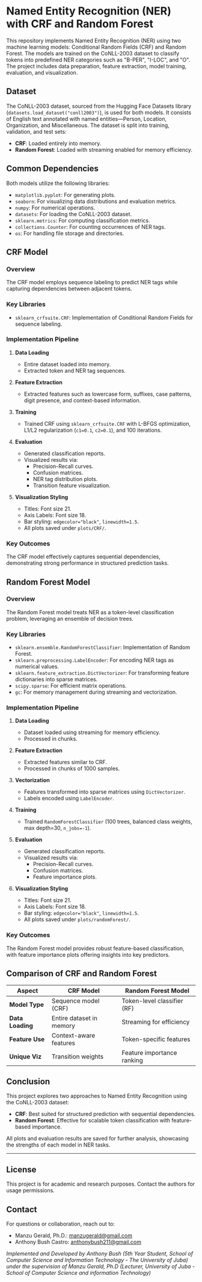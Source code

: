 # Named Entity Recognition (NER) with CRF and Random Forest

This repository implements Named Entity Recognition (NER) using two machine learning models: Conditional Random Fields (CRF) and Random Forest. The models are trained on the CoNLL-2003 dataset to classify tokens into predefined NER categories such as "B-PER", "I-LOC", and "O". The project includes data preparation, feature extraction, model training, evaluation, and visualization.

## Dataset

The CoNLL-2003 dataset, sourced from the Hugging Face Datasets library (`datasets.load_dataset("conll2003")`), is used for both models. It consists of English text annotated with named entities—Person, Location, Organization, and Miscellaneous. The dataset is split into training, validation, and test sets:

- **CRF**: Loaded entirely into memory.
- **Random Forest**: Loaded with streaming enabled for memory efficiency.

## Common Dependencies

Both models utilize the following libraries:

- `matplotlib.pyplot`: For generating plots.
- `seaborn`: For visualizing data distributions and evaluation metrics.
- `numpy`: For numerical operations.
- `datasets`: For loading the CoNLL-2003 dataset.
- `sklearn.metrics`: For computing classification metrics.
- `collections.Counter`: For counting occurrences of NER tags.
- `os`: For handling file storage and directories.

## CRF Model

### Overview

The CRF model employs sequence labeling to predict NER tags while capturing dependencies between adjacent tokens.

### Key Libraries

- `sklearn_crfsuite.CRF`: Implementation of Conditional Random Fields for sequence labeling.

### Implementation Pipeline

1. **Data Loading**
   - Entire dataset loaded into memory.
   - Extracted token and NER tag sequences.

2. **Feature Extraction**
   - Extracted features such as lowercase form, suffixes, case patterns, digit presence, and context-based information.

3. **Training**
   - Trained CRF using `sklearn_crfsuite.CRF` with L-BFGS optimization, L1/L2 regularization (`c1=0.1`, `c2=0.1`), and 100 iterations.

4. **Evaluation**
   - Generated classification reports.
   - Visualized results via:
     - Precision-Recall curves.
     - Confusion matrices.
     - NER tag distribution plots.
     - Transition feature visualization.

5. **Visualization Styling**
   - Titles: Font size 21.
   - Axis Labels: Font size 18.
   - Bar styling: `edgecolor="black"`, `linewidth=1.5`.
   - All plots saved under `plots/CRF/`.

### Key Outcomes

The CRF model effectively captures sequential dependencies, demonstrating strong performance in structured prediction tasks.

## Random Forest Model

### Overview

The Random Forest model treats NER as a token-level classification problem, leveraging an ensemble of decision trees.

### Key Libraries

- `sklearn.ensemble.RandomForestClassifier`: Implementation of Random Forest.
- `sklearn.preprocessing.LabelEncoder`: For encoding NER tags as numerical values.
- `sklearn.feature_extraction.DictVectorizer`: For transforming feature dictionaries into sparse matrices.
- `scipy.sparse`: For efficient matrix operations.
- `gc`: For memory management during streaming and vectorization.

### Implementation Pipeline

1. **Data Loading**
   - Dataset loaded using streaming for memory efficiency.
   - Processed in chunks.

2. **Feature Extraction**
   - Extracted features similar to CRF.
   - Processed in chunks of 1000 samples.

3. **Vectorization**
   - Features transformed into sparse matrices using `DictVectorizer`.
   - Labels encoded using `LabelEncoder`.

4. **Training**
   - Trained `RandomForestClassifier` (100 trees, balanced class weights, max depth=30, `n_jobs=-1`).

5. **Evaluation**
   - Generated classification reports.
   - Visualized results via:
     - Precision-Recall curves.
     - Confusion matrices.
     - Feature importance plots.

6. **Visualization Styling**
   - Titles: Font size 21.
   - Axis Labels: Font size 18.
   - Bar styling: `edgecolor="black"`, `linewidth=1.5`.
   - All plots saved under `plots/randomForest/`.

### Key Outcomes

The Random Forest model provides robust feature-based classification, with feature importance plots offering insights into key predictors.

## Comparison of CRF and Random Forest

| Aspect            | CRF Model                  | Random Forest Model            |
|------------------|---------------------------|--------------------------------|
| **Model Type**   | Sequence model (CRF)       | Token-level classifier (RF)    |
| **Data Loading** | Entire dataset in memory  | Streaming for efficiency      |
| **Feature Use**  | Context-aware features    | Token-specific features       |
| **Unique Viz**   | Transition weights        | Feature importance ranking    |

## Conclusion

This project explores two approaches to Named Entity Recognition using the CoNLL-2003 dataset:

- **CRF**: Best suited for structured prediction with sequential dependencies.
- **Random Forest**: Effective for scalable token classification with feature-based importance.

All plots and evaluation results are saved for further analysis, showcasing the strengths of each model in NER tasks.

---
## License
This project is for academic and research purposes. Contact the authors for usage permissions.

## Contact
For questions or collaboration, reach out to:
- Manzu Gerald, Ph.D.: manzugerald@gmail.com
- Anthony Bush Castro: anthonybush211@gmail.com

*Implemented and Developed by Anthony Bush (5th Year Student, School of Computer Science and Information Technology - The University of Juba) under the supervision of Manzu Gerald, Ph.D (Lecturer, University of Juba - School of Computer Science and information Technology)*

